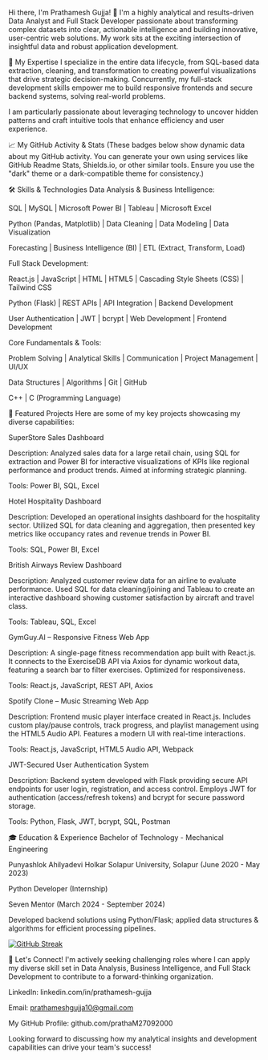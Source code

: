 Hi there, I'm Prathamesh Gujja! 👋
I'm a highly analytical and results-driven Data Analyst and Full Stack Developer passionate about transforming complex datasets into clear, actionable intelligence and building innovative, user-centric web solutions. My work sits at the exciting intersection of insightful data and robust application development.

🚀 My Expertise
I specialize in the entire data lifecycle, from SQL-based data extraction, cleaning, and transformation to creating powerful visualizations that drive strategic decision-making. Concurrently, my full-stack development skills empower me to build responsive frontends and secure backend systems, solving real-world problems.

I am particularly passionate about leveraging technology to uncover hidden patterns and craft intuitive tools that enhance efficiency and user experience.

📈 My GitHub Activity & Stats
(These badges below show dynamic data about my GitHub activity. You can generate your own using services like GitHub Readme Stats, Shields.io, or other similar tools. Ensure you use the "dark" theme or a dark-compatible theme for consistency.)

🛠️ Skills & Technologies
Data Analysis & Business Intelligence:

SQL | MySQL | Microsoft Power BI | Tableau | Microsoft Excel

Python (Pandas, Matplotlib) | Data Cleaning | Data Modeling | Data Visualization

Forecasting | Business Intelligence (BI) | ETL (Extract, Transform, Load)

Full Stack Development:

React.js | JavaScript | HTML | HTML5 | Cascading Style Sheets (CSS) | Tailwind CSS

Python (Flask) | REST APIs | API Integration | Backend Development

User Authentication | JWT | bcrypt | Web Development | Frontend Development

Core Fundamentals & Tools:

Problem Solving | Analytical Skills | Communication | Project Management | UI/UX

Data Structures | Algorithms | Git | GitHub

C++ | C (Programming Language)

🎯 Featured Projects
Here are some of my key projects showcasing my diverse capabilities:

SuperStore Sales Dashboard

Description: Analyzed sales data for a large retail chain, using SQL for extraction and Power BI for interactive visualizations of KPIs like regional performance and product trends. Aimed at informing strategic planning.

Tools: Power BI, SQL, Excel

Hotel Hospitality Dashboard

Description: Developed an operational insights dashboard for the hospitality sector. Utilized SQL for data cleaning and aggregation, then presented key metrics like occupancy rates and revenue trends in Power BI.

Tools: SQL, Power BI, Excel

British Airways Review Dashboard

Description: Analyzed customer review data for an airline to evaluate performance. Used SQL for data cleaning/joining and Tableau to create an interactive dashboard showing customer satisfaction by aircraft and travel class.

Tools: Tableau, SQL, Excel

GymGuy.AI – Responsive Fitness Web App

Description: A single-page fitness recommendation app built with React.js. It connects to the ExerciseDB API via Axios for dynamic workout data, featuring a search bar to filter exercises. Optimized for responsiveness.

Tools: React.js, JavaScript, REST API, Axios

Spotify Clone – Music Streaming Web App

Description: Frontend music player interface created in React.js. Includes custom play/pause controls, track progress, and playlist management using the HTML5 Audio API. Features a modern UI with real-time interactions.

Tools: React.js, JavaScript, HTML5 Audio API, Webpack

JWT-Secured User Authentication System

Description: Backend system developed with Flask providing secure API endpoints for user login, registration, and access control. Employs JWT for authentication (access/refresh tokens) and bcrypt for secure password storage.

Tools: Python, Flask, JWT, bcrypt, SQL, Postman

🎓 Education & Experience
Bachelor of Technology - Mechanical Engineering

Punyashlok Ahilyadevi Holkar Solapur University, Solapur (June 2020 - May 2023)

Python Developer (Internship)

Seven Mentor (March 2024 - September 2024)

Developed backend solutions using Python/Flask; applied data structures & algorithms for efficient processing pipelines.

[![GitHub Streak](https://github-readme-streak-stats.herokuapp.com?user=prathaM27092000&theme=transparent&hide_border=true)](https://git.io/streak-stats)

🤝 Let's Connect!
I'm actively seeking challenging roles where I can apply my diverse skill set in Data Analysis, Business Intelligence, and Full Stack Development to contribute to a forward-thinking organization.

LinkedIn: linkedin.com/in/prathamesh-gujja

Email: prathameshgujja10@gmail.com

My GitHub Profile: github.com/prathaM27092000

Looking forward to discussing how my analytical insights and development capabilities can drive your team's success!
